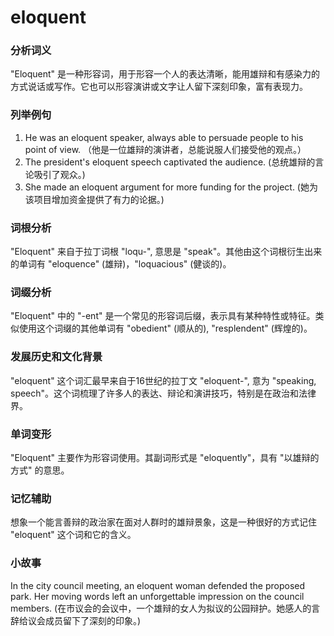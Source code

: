 # eloquent

### 分析词义

  

"Eloquent" 是一种形容词，用于形容一个人的表达清晰，能用雄辩和有感染力的方式说话或写作。它也可以形容演讲或文字让人留下深刻印象，富有表现力。

  

### 列举例句

  

1.  He was an eloquent speaker, always able to persuade people to his point of view. （他是一位雄辩的演讲者，总能说服人们接受他的观点。）
2.  The president's eloquent speech captivated the audience. (总统雄辩的言论吸引了观众。)
3.  She made an eloquent argument for more funding for the project. (她为该项目增加资金提供了有力的论据。)

  

### 词根分析

  

"Eloquent" 来自于拉丁词根 "loqu-", 意思是 "speak"。其他由这个词根衍生出来的单词有 "eloquence" (雄辩)，"loquacious" (健谈的)。

  

### 词缀分析

  

"Eloquent" 中的 "-ent" 是一个常见的形容词后缀，表示具有某种特性或特征。类似使用这个词缀的其他单词有 "obedient" (顺从的), "resplendent" (辉煌的)。

  

### 发展历史和文化背景

  

"eloquent" 这个词汇最早来自于16世纪的拉丁文 "eloquent-", 意为 "speaking, speech"。这个词梳理了许多人的表达、辩论和演讲技巧，特别是在政治和法律界。

  

### 单词变形

  

"Eloquent" 主要作为形容词使用。其副词形式是 "eloquently"，具有 "以雄辩的方式" 的意思。

  

### 记忆辅助

  

想象一个能言善辩的政治家在面对人群时的雄辩景象，这是一种很好的方式记住 "eloquent" 这个词和它的含义。

  

### 小故事

  

In the city council meeting, an eloquent woman defended the proposed park. Her moving words left an unforgettable impression on the council members. (在市议会的会议中，一个雄辩的女人为拟议的公园辩护。她感人的言辞给议会成员留下了深刻的印象。)
